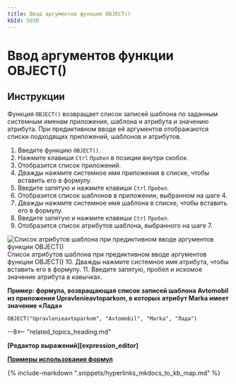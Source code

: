 ```yaml
---
title: Ввод аргументов функции OBJECT()
kbId: 5030
---
```


# Ввод аргументов функции OBJECT()

## Инструкции

Функция `OBJECT()` возвращает список записей шаблона по заданным системным именам приложения, шаблона и атрибута и значению атрибута. При предиктивном вводе её аргументов отображаются списки подходящих приложений, шаблонов и атрибутов.

1. Введите функцию `OBJECT()`.
2. Нажмите клавиши `Ctrl` `Пробел` в позиции внутри скобок.
3. Отобразится список приложений.
4. Дважды нажмите системное имя приложения в списке, чтобы вставить его в формулу.
5. Введите запятую и нажмите клавиши `Ctrl` `Пробел`.
6. Отобразится список шаблонов в приложении, выбранном на шаге 4.
7. Дважды нажмите системное имя шаблона в списке, чтобы вставить его в формулу.
8. Введите запятую и нажмите клавиши `Ctrl` `Пробел`.
9. Отобразится список атрибутов шаблона, выбранного на шаге 7.
![Список атрибутов шаблона при предиктивном вводе аргументов функции OBJECT()](https://kb.comindware.ru/assets/formula_editor_object_function_autocomplete.png)
Список атрибутов шаблона при предиктивном вводе аргументов функции OBJECT()
10. Дважды нажмите системное имя атрибута, чтобы вставить его в формулу.
11. Введите запятую, пробел и искомое значение атрибута в кавычках.

**Пример: формула, возвращающая список записей шаблона Avtomobil из приложения Upravlenieavtoparkom, в которых атрибут Marka имеет значение «Лада»**

```
OBJECT("Upravlenieavtoparkom", "Avtomobil", "Marka", "Лада")
```

--8<-- "related_topics_heading.md"

**[Редактор выражений][expression_editor]**

**[Примеры использования формул](https://kb.comindware.ru/category\.php\?id=880)**

{% include-markdown ".snippets/hyperlinks_mkdocs_to_kb_map.md" %}
